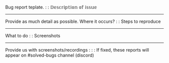 Bug report teplate.
:
:
𝔻𝕖𝕤𝕔𝕣𝕚𝕡𝕥𝕚𝕠𝕟 𝕠𝕗 𝕚𝕤𝕤𝕦𝕖
____________________________________________________

Provide as much detail as possible.
Where it occurs?
:
:
Steps to reproduce
____________________________________________________
What to do
:
:
Screenshots
____________________________________________________
Provide us with screenshots/recordings
:
:
:
If fixed, these reports will appear on #solved-bugs channel (discord)
